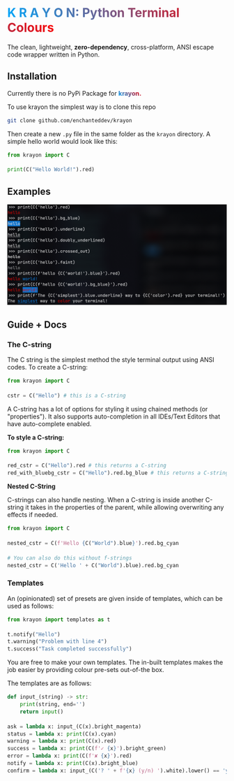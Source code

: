 # <span style="background:-webkit-linear-gradient(45deg, #0AF, #F00);-webkit-background-clip: text;-webkit-text-fill-color: transparent;">K R A Y O N: Python Terminal Colours</span>

The clean, lightweight, **zero-dependency**, cross-platform, ANSI escape code wrapper written in Python.

## Installation
Currently there is no PyPi Package for <span style="font-weight: 800;background:-webkit-linear-gradient(45deg, #0AF, #F00);-webkit-background-clip: text;-webkit-text-fill-color: transparent;">krayon.</span>

To use krayon the simplest way is to clone this repo
```bash
git clone github.com/enchanteddev/krayon
```
Then create a new ```.py``` file in the same folder as the ```krayon``` directory. A simple hello world would look like this:
```python
from krayon import C

print(C("Hello World!").red)
```

## Examples
![](/examples/eg.png)


## Guide + Docs
### The C-string
The C string is the simplest method the style terminal output using ANSI codes. To create a C-string:
```python
from krayon import C

cstr = C("Hello") # this is a C-string
```
A C-string has a lot of options for styling it using chained methods (or "properties"). It also supports auto-completion in all IDEs/Text Editors that have auto-complete enabled.

**To style a C-string:**
```python
from krayon import C

red_cstr = C("Hello").red # this returns a C-string
red_with_bluebg_cstr = C("Hello").red.bg_blue # this returns a C-string
```

**Nested C-String**

C-strings can also handle nesting. When a C-string is inside another C-string it takes in the properties of the parent, while allowing overwriting any effects if needed.

```python
from krayon import C

nested_cstr = C(f'Hello {C("World").blue}').red.bg_cyan

# You can also do this without f-strings
nested_cstr = C('Hello ' + C("World").blue).red.bg_cyan

```

### Templates
An (opinionated) set of presets are given inside of templates, which can be used as follows:

```python
from krayon import templates as t

t.notify("Hello")
t.warning("Problem with line 4")
t.success("Task completed successfully")
```

You are free to make your own templates. The in-built templates makes the job easier by providing colour pre-sets out-of-the box.

The templates are as follows:

```python
def input_(string) -> str:
    print(string, end='')
    return input()

ask = lambda x: input_(C(x).bright_magenta)
status = lambda x: print(C(x).cyan)
warning = lambda x: print(C(x).red)
success = lambda x: print(C(f'✓ {x}').bright_green)
error = lambda x: print(C(f'✘ {x}').red)
notify = lambda x: print(C(x).bright_blue)
confirm = lambda x: input_(C('? ' + f'{x} (y/n) ').white).lower() == 'y'
```